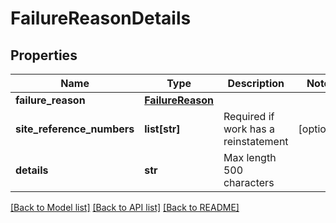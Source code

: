 # FailureReasonDetails

## Properties
Name | Type | Description | Notes
------------ | ------------- | ------------- | -------------
**failure_reason** | [**FailureReason**](FailureReason.md) |  | 
**site_reference_numbers** | **list[str]** | Required if work has a reinstatement | [optional] 
**details** | **str** | Max length 500 characters | 

[[Back to Model list]](../README.md#documentation-for-models) [[Back to API list]](../README.md#documentation-for-api-endpoints) [[Back to README]](../README.md)

